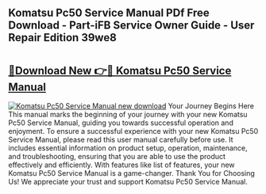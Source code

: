 ## Komatsu Pc50 Service Manual PDf Free Download - Part-iFB Service Owner Guide - User Repair Edition 39we8

# <h2><a href="http://bc40909.oget.top/?id=Komatsu+Pc50+Service+Manual">🔗Download New 👉🔴 Komatsu Pc50 Service Manual</a></h2>

[![Komatsu Pc50 Service Manual new download](https://i.imgur.com/5g1atiW.png)](http://bc40909.oget.top/?id=Komatsu+Pc50+Service+Manual)
Your Journey Begins Here This manual marks the beginning of your journey with your new Komatsu Pc50 Service Manual, guiding you towards successful operation and enjoyment. To ensure a successful experience with your new Komatsu Pc50 Service Manual, please read this user manual carefully before use. It includes essential information on product setup, operation, maintenance, and troubleshooting, ensuring that you are able to use the product effectively and efficiently. With features like list of features, your new Komatsu Pc50 Service Manual is a game-changer. Thank You for Choosing Us! We appreciate your trust and support Komatsu Pc50 Service Manual.

